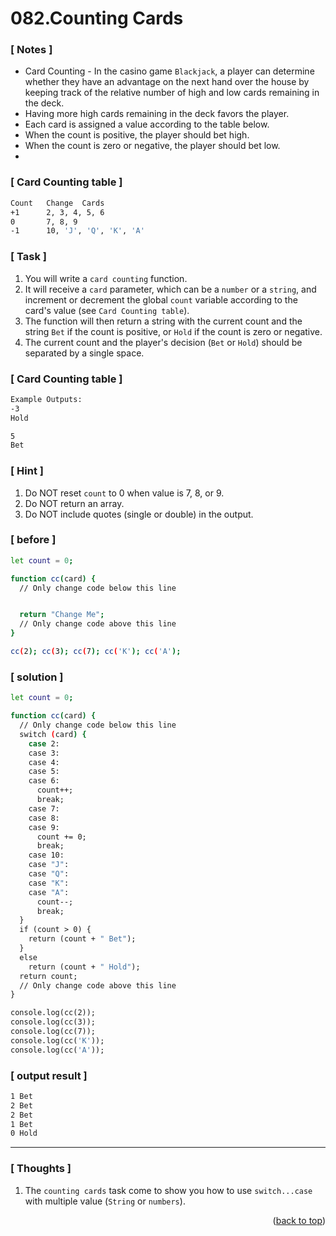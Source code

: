 <a name="topage"></a>

# 082.Counting Cards

### [ Notes ]
  * Card Counting - In the casino game `Blackjack`, a player can determine whether they have an advantage on the next hand over the house by keeping track of the relative number of high and low cards remaining in the deck.
  * Having more high cards remaining in the deck favors the player.
  * Each card is assigned a value according to the table below.
  * When the count is positive, the player should bet high.
  * When the count is zero or negative, the player should bet low.
  * 

### [ Card Counting table ]
```sh
Count   Change	Cards
+1     	2, 3, 4, 5, 6
0       7, 8, 9
-1      10, 'J', 'Q', 'K', 'A'
```

### [ Task ]
  1. You will write a `card counting` function.
  2. It will receive a `card` parameter, which can be a `number` or a `string`, and increment or decrement the global `count` variable according to the card's value (see `Card Counting table`).
  3. The function will then return a string with the current count and the string `Bet` if the count is positive, or `Hold` if the count is zero or negative.
  4. The current count and the player's decision (`Bet` or `Hold`) should be separated by a single space.

### [ Card Counting table ]
```sh
Example Outputs:
-3
Hold

5
Bet
```

### [ Hint ]
  1. Do NOT reset `count` to 0 when value is 7, 8, or 9.
  2. Do NOT return an array.
  3. Do NOT include quotes (single or double) in the output.

### [ before ]

```sh
let count = 0;

function cc(card) {
  // Only change code below this line


  return "Change Me";
  // Only change code above this line
}

cc(2); cc(3); cc(7); cc('K'); cc('A');
```

### [ solution ]

```sh
let count = 0;

function cc(card) {
  // Only change code below this line
  switch (card) {
    case 2:
    case 3:
    case 4:
    case 5:
    case 6:
      count++;
      break;
    case 7:
    case 8:
    case 9:
      count += 0;
      break;
    case 10:
    case "J":
    case "Q":
    case "K":
    case "A":    
      count--;
      break;
  }
  if (count > 0) {
    return (count + " Bet");
  }
  else
    return (count + " Hold");
  return count;
  // Only change code above this line
}

console.log(cc(2)); 
console.log(cc(3)); 
console.log(cc(7)); 
console.log(cc('K')); 
console.log(cc('A'));
```

### [ output result ]

```sh
1 Bet
2 Bet
2 Bet
1 Bet
0 Hold
```

-----

### [ Thoughts ]

  1. The `counting cards` task come to show you how to use `switch...case` with multiple value (`String` or `numbers`).
  

<p align="right">(<a href="#topage">back to top</a>)</p>
<br/>
<br/>
